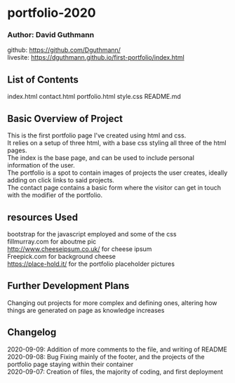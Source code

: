 # portfolio-2020
### Author: David Guthmann

github: https://github.com/Dguthmann/  
livesite: https://dguthmann.github.io/first-portfolio/index.html

## List of Contents

index.html
contact.html
portfolio.html
style.css
README.md

## Basic Overview of Project

This is the first portfolio page I've created using html and css.  
It relies on a setup of three html, with a base css styling all three of the html pages.  
The index is the base page, and can be used to include personal information of the user.  
The portfolio is a spot to contain images of projects the user creates, ideally adding on click links to said projects.  
The contact page contains a basic form where the visitor can get in touch with the modifier of the portfolio.

## resources Used

bootstrap for the javascript employed and some of the css  
fillmurray.com for aboutme pic  
http://www.cheeseipsum.co.uk/ for cheese ipsum  
Freepick.com for background cheese  
https://place-hold.it/ for the portfolio placeholder pictures  


## Further Development Plans

Changing out projects for more complex and defining ones, altering how things are generated on page as knowledge increases


## Changelog

2020-09-09: Addition of more comments to the file, and writing of README  
2020-09-08: Bug Fixing mainly of the footer, and the projects of the portfolio page staying within their container  
2020-09-07: Creation of files, the majority of coding, and first deployment